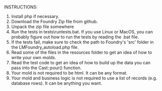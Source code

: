 INSTRUCTIONS:
1. Install php if necessary.
1. Download the Foundry Zip file from github.
1. Unpack the zip file somewhere
1. Run the tests in tests\runtests.bat. If you use Linux or MacOS, you can probably figure out how to run the tests by reading the .bat file.
1. If the tests fail, make sure to check the path to Foundry's 'src' folder in the LMFoundry_autoload.php file.
1. Read some of the files in the resources folder to get an idea of how to write your own molds.
1. Read the test code to get an idea of how to build up the data you can pass into the Cast::pour() function.
1. Your mold is not required to be html. It can be any format.
1. Your mold and business logic is not required to use a list of records (e.g. database rows). It can be anything you want.
